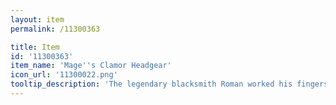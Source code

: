 ```yaml
---
layout: item
permalink: /11300363

title: Item
id: '11300363'
item_name: 'Mage''s Clamor Headgear'
icon_url: '11300022.png'
tooltip_description: 'The legendary blacksmith Roman worked his fingers to the bone creating this hat for Mages competing in the arena. It has a special coating that helps the wearer withstand attacks for longer periods of time.'
---
```

